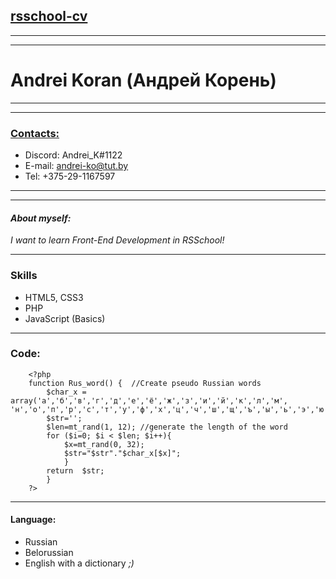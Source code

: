 ## [rsschool-cv](#)
***
***
# Andrei Koran (Андрей Корень)
---
---
### [Contacts:](#)
  * Discord: Andrei_K#1122
  * E-mail: andrei-ko@tut.by
  * Tel: +375-29-1167597

***
***
#### _About myself:_
_I want to learn Front-End Development in RSSchool!_ 

***
### Skills
+ HTML5, CSS3
+ PHP
+ JavaScript (Basics)


***


 ### Code:
 
        <?php 
        function Rus_word() {  //Create pseudo Russian words
            $char_x = array('а','б','в','г','д','е','ё','ж','з','и','й','к','л','м', 'н','о','п','р','с','т','у','ф','х','ц','ч','ш','щ','ъ','ы','ь','э','ю','я');
            $str='';
            $len=mt_rand(1, 12); //generate the length of the word
            for ($i=0; $i < $len; $i++){ 
                $x=mt_rand(0, 32);
                $str="$str"."$char_x[$x]";
                }
            return  $str;
            }
        ?>



***
#### Language:
- Russian
- Belorussian
- English with a dictionary _;)_
